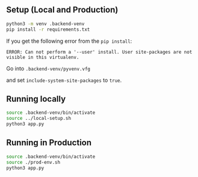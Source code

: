 ## Setup (Local and Production)
```bash
python3 -m venv .backend-venv
pip install -r requirements.txt
```
If you get the following error from the `pip install`:
```
ERROR: Can not perform a '--user' install. User site-packages are not visible in this virtualenv.
```
Go into `.backend-venv/pyvenv.vfg`

and set `include-system-site-packages` to `true`.



## Running locally
```bash
source .backend-venv/bin/activate
source ../local-setup.sh
python3 app.py
```

## Running in Production
```bash
source .backend-venv/bin/activate
source ./prod-env.sh
python3 app.py
```